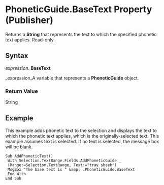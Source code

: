 
# PhoneticGuide.BaseText Property (Publisher)

Returns a  **String** that represents the text to which the specified phonetic text applies. Read-only.


## Syntax

 _expression_. **BaseText**

 _expression_A variable that represents a  **PhoneticGuide** object.


### Return Value

String


## Example

This example adds phonetic text to the selection and displays the text to which the phonetic text applies, which is the originally-selected text. This example assumes text is selected. If no text is selected, the message box will be blank.


```
Sub AddPhoneticText() 
 With Selection.TextRange.Fields.AddPhoneticGuide _ 
 (Range:=Selection.TextRange, Text:="tray sheek") 
 MsgBox "The base text is " &amp; .PhoneticGuide.BaseText 
 End With 
End Sub
```

